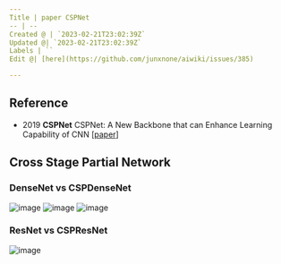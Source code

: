 ```yaml
---
Title | paper CSPNet
-- | --
Created @ | `2023-02-21T23:02:39Z`
Updated @| `2023-02-21T23:02:39Z`
Labels | ``
Edit @| [here](https://github.com/junxnone/aiwiki/issues/385)

---
```

## Reference

- 2019 **CSPNet**   CSPNet: A New Backbone that can Enhance Learning Capability of CNN [[paper](https://arxiv.org/pdf/1911.11929.pdf)]


## Cross Stage Partial Network

###  DenseNet vs CSPDenseNet

![image](https://user-images.githubusercontent.com/2216970/220477671-e28c517a-5d90-40a8-b76f-2ab92d5d59af.png)
![image](https://user-images.githubusercontent.com/2216970/220477709-e244bc85-2e12-4224-8e8e-dce333b8823d.png)
![image](https://user-images.githubusercontent.com/2216970/220478110-9bccd27c-86da-4a08-9708-ff5364f967c9.png)

### ResNet vs CSPResNet

![image](https://user-images.githubusercontent.com/2216970/220477856-99d86596-0f32-44ae-8deb-0be52dbf232c.png)


